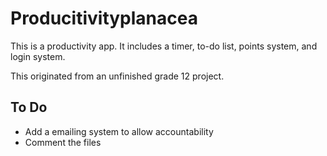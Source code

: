 # Producitivityplanacea
This is a productivity app. It includes a timer, to-do list, points system, and login system. 

This originated from an unfinished grade 12 project.

## To Do
* Add a emailing system to allow accountability
* Comment the files
